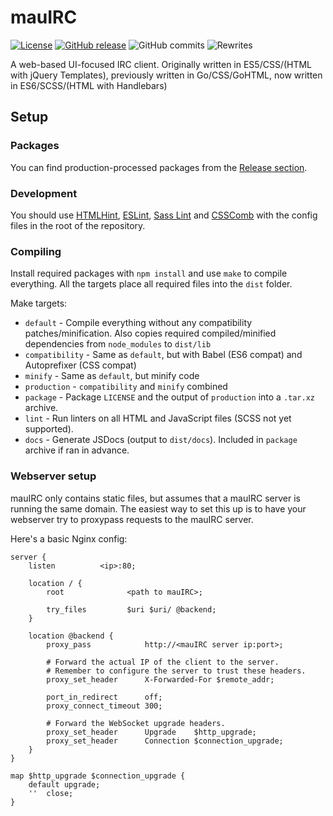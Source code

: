 # mauIRC
[![License](http://img.shields.io/:license-gpl3-brightgreen.svg?style=flat-square)](http://www.gnu.org/licenses/gpl-3.0.html)
[![GitHub release](https://img.shields.io/github/release/tulir/mauirc.svg?maxAge=600&style=flat-square)](https://github.com/tulir/mauirc/releases)
![GitHub commits](https://img.shields.io/github/commits-since/tulir/mauirc/v2.0.1.svg?maxAge=600&style=flat-square)
![Rewrites](https://img.shields.io/:number%20of%20complete%20rewrites-2-yellow.svg?style=flat-square)

A web-based UI-focused IRC client. Originally written in ES5/CSS/(HTML with jQuery Templates), previously written in Go/CSS/GoHTML, now written in ES6/SCSS/(HTML with Handlebars)

## Setup
### Packages
You can find production-processed packages from the [Release section](https://github.com/tulir/mauirc/releases).

### Development
You should use [HTMLHint](https://github.com/yaniswang/HTMLHint), [ESLint](http://eslint.org/), [Sass Lint](https://www.npmjs.com/package/sass-lint) and [CSSComb](http://csscomb.com/) with the config files in the root of the repository.

### Compiling
Install required packages with `npm install` and use `make` to compile everything. All the targets place all required files into the `dist` folder.

Make targets:
* `default` - Compile everything without any compatibility patches/minification. Also copies required compiled/minified dependencies from `node_modules` to `dist/lib`
* `compatibility` - Same as `default`, but with Babel (ES6 compat) and Autoprefixer (CSS compat)
* `minify` - Same as `default`, but minify code
* `production` - `compatibility` and `minify` combined
* `package` - Package `LICENSE` and the output of `production` into a `.tar.xz` archive.
* `lint` - Run linters on all HTML and JavaScript files (SCSS not yet supported).
* `docs` - Generate JSDocs (output to `dist/docs`). Included in `package` archive if ran in advance.

### Webserver setup
mauIRC only contains static files, but assumes that a mauIRC server is running the same domain.
The easiest way to set this up is to have your webserver try to proxypass requests to the mauIRC server.

Here's a basic Nginx config:
```nginx
server {
	listen			<ip>:80;

	location / {
		root              <path to mauIRC>;

		try_files         $uri $uri/ @backend;
	}

	location @backend {
		proxy_pass            http://<mauIRC server ip:port>;

		# Forward the actual IP of the client to the server.
		# Remember to configure the server to trust these headers.
		proxy_set_header      X-Forwarded-For $remote_addr;

		port_in_redirect      off;
		proxy_connect_timeout 300;

		# Forward the WebSocket upgrade headers.
		proxy_set_header      Upgrade    $http_upgrade;
		proxy_set_header      Connection $connection_upgrade;
	}
}

map $http_upgrade $connection_upgrade {
	default	upgrade;
	''	close;
}
```

